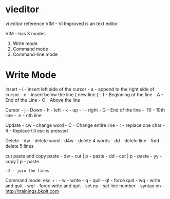 # vieditor
vi editor reference
VIM - Vi Improved is an text editor 

VIM - has 3 modes
1) Write mode
2) Command mode
3) Command-line mode

Write Mode
==========
Insert 
	- i - insert left side of the cursor 
	- a - append to the right side of cursor
	- o - insert below the line ( new line )
	- I - Beginning of the line
	- A - End of the Line
	- O - Above the line
	
Cursor 
	- j - Down
	- h - left
	- k - up
	- l - right
	- G - End of the line
	- :10 - 10th line
	- :n - nth line
	
Update
	- cw - change word
	- C - Change entire line
	- r - replace one char
	- R - Replace till esc is pressed 
	
Delete
	- dw - delete word
	- d4w - delete 4 words
	- dd - delete line
	- 5dd - delete 5 lines
	
cut paste and copy paste
	- dw - cut | p - paste
	- dd - cut | p - paste
	- yy - copy | p - paste

	-J - join the lines
	
Command mode: esc + : 
	- w - write
	- q - quit
	- q! - force quit
	- wq - write and quit
	- wq! - force write and quit
	- set nu  - set line number
	- syntax on
	- 
	http://trainings.bkpit.com
